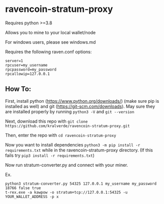 # ravencoin-stratum-proxy

Requires python >=3.8

Allows you to mine to your local wallet/node

For windows users, please see windows.md

Requires the following raven.conf options:
```
server=1
rpcuser=my_username
rpcpassword=my_password
rpcallowip=127.0.0.1
```

## How To:

First, install python (https://www.python.org/downloads/) (make sure pip is installed as well) and git (https://git-scm.com/downloads). May sure they are installed properly by running `python3 -V` and `git --version`

Next, download this repo with `git clone https://github.com/kralverde/ravencoin-stratum-proxy.git`

Then, enter the repo with `cd ravencoin-stratum-proxy`

Now you want to install dependencies  `python3 -m pip install -r requirements.txt` while in the ravencoin-stratum-proxy directory. (If this fails try `pip3 install -r requirements.txt`)

Now run stratum-converter.py and connect with your miner.

Ex.
```
python3 stratum-converter.py 54325 127.0.0.1 my_username my_password 18766 false true
t-rex.exe -a kawpow -o stratum+tcp://127.0.0.1:54325 -u YOUR_WALLET_ADDRESS -p x
```
